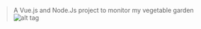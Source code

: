 > A Vue.js and Node.Js project to monitor my vegetable garden
![alt tag](https://image.noelshack.com/fichiers/2018/28/1/1531167984-raspi.png "App screenshot")
